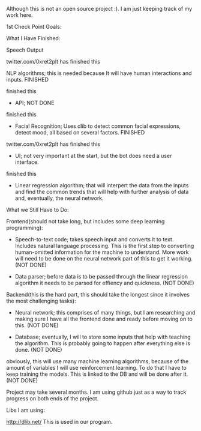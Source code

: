 Although this is not an open source project :). I am just keeping track of my work here.



1st Check Point Goals: 


What I Have Finished:



Speech Output

twitter.com/0xret2plt has finished this


NLP algorithms; this is needed because It will have human interactions and inputs. FINISHED

finished this


- API; NOT DONE

finished this


- Facial Recognition; Uses dlib to detect common facial expressions, detect mood, all based on several factors. FINISHED

twitter.com/0xret2plt has finished this




 - UI; not very important at the start, but the bot does need a user interface. 

finished this




- Linear regression algorithm; that will interpert the data from the inputs and find the common trends that will help with further          analysis of data and, eventually, the neural network. 



What we Still Have to Do:


  Frontend(should not take long, but includes some deep learning programming):



- Speech-to-text code; takes speech input and converts it to text. Includes natural language processing. This is the first step to          converting human-omitted information for the machine to understand. More work will need to be done on the neural network part of          this to get it working. (NOT DONE)












- Data parser; before data is to be passed through the linear regression algorithm it needs to be parsed for effiency and quickness.        (NOT DONE)






Backend(this is the hard part, this should take the longest since it involves the most challenging tasks):



- Neural network; this comprises of many things, but I am researching and making sure I have all the frontend done and ready           before moving on to this. (NOT DONE)


- Database; eventually,  I will to store some inputs that help with teaching the algorithm. This is probably going to happen         after everything else is done. (NOT DONE)





obviously, this will use many machine learning algorithms, because of the amount of variables I will use reinforcement learning. To do that I have to keep training the models. This is linked to the DB and will be done after it. (NOT DONE)
      


Project may take several months. I am using github just as a way to track progress on both ends of the project. 



Libs I am using:


http://dlib.net/ This is used in our program. 
